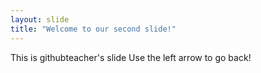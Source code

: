```yaml
---
layout: slide
title: "Welcome to our second slide!"
---
```

This is githubteacher's slide
Use the left arrow to go back!